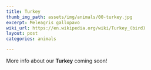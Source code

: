 ```yaml
---
title: Turkey
thumb_img_path: assets/img/animals/00-turkey.jpg
excerpt: Meleagris gallopavo
wiki_url: https://en.wikipedia.org/wiki/Turkey_(bird)
layout: post
categories: animals

---
```


More info about our **Turkey** coming soon!